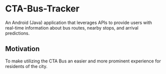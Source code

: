 # CTA-Bus-Tracker
An Android (Java) application that leverages APIs to provide users with real-time information about bus routes, nearby stops, and arrival predictions.

## Motivation
To make utilizing the CTA Bus an easier and more prominent experience for residents of the city.
